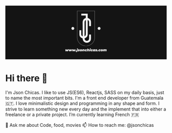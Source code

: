 ![jsonchicas](https://github.com/JazzDesign/JazzDesign/blob/master/jsonpage.jpg)

# Hi there 👋
I'm Json Chicas. I like to use JS(ES6), Reactjs, SASS on my daily basis, just to name the most important bits. I'm a front end developer from Guatemala 🇬🇹.
I love minimalistic design and programming in any shape and form. I strive to learn something new every day and the implement that into either a freelance or a private project. I’m currently learning French 🇫🇷

💬 Ask me about Code, food, movies
📫 How to reach me: @jsonchicas

<!--
**JazzDesign/JazzDesign** is a ✨ _special_ ✨ repository because its `README.md` (this file) appears on your GitHub profile.

Here are some ideas to get you started:

- 🔭 I’m currently working on Universidad Galileo
- 🌱 I’m currently learning French
- 👯 I’m looking to collaborate on Open Source Projects
- 🤔 I’m looking for help with Reactjs Projects
- 💬 Ask me about Code, food, movies
- 📫 How to reach me: @jsonchicas
- ⚡ Fun fact: ...
-->
